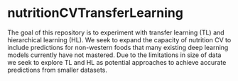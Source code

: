 # nutritionCVTransferLearning

The goal of this repository is to experiment with transfer learning (TL) and hierarchical learning (HL). We seek to expand the capacity of nutrition CV to include predictions for non-western foods that many existing deep learning models currently have not mastered. Due to the limitations in size of data we seek to explore TL and HL as potential approaches to achieve accurate predictions from smaller datasets.

